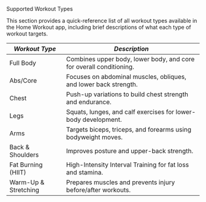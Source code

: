 Supported Workout Types

This section provides a quick-reference list of all workout types available in the Home Workout app, including brief descriptions of what each type of workout targets.

| *Workout Type*       | *Description*                                                      |
|------------------------|----------------------------------------------------------------------|
| Full Body              | Combines upper body, lower body, and core for overall conditioning. |
| Abs/Core               | Focuses on abdominal muscles, obliques, and lower back strength.     |
| Chest                  | Push-up variations to build chest strength and endurance.            |
| Legs                   | Squats, lunges, and calf exercises for lower-body development.       |
| Arms                  | Targets biceps, triceps, and forearms using bodyweight moves.        |
| Back & Shoulders       | Improves posture and upper-back strength.                            |
| Fat Burning (HIIT)     | High-Intensity Interval Training for fat loss and stamina.           |
| Warm-Up & Stretching   | Prepares muscles and prevents injury before/after workouts.          |
